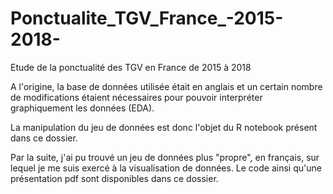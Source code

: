# Ponctualite_TGV_France_-2015-2018-
Etude de la ponctualité des TGV en France de 2015 à 2018

A l'origine, la base de données utilisée était en anglais et un certain nombre de 
modifications étaient nécessaires pour pouvoir interpréter graphiquement les données (EDA).

La manipulation du jeu de données est donc l'objet du R notebook présent dans ce dossier.

Par la suite, j'ai pu trouvé un jeu de données plus "propre", en français, sur lequel 
je me suis exercé à la visualisation de données. Le code ainsi qu'une présentation pdf sont disponibles dans ce dossier.

